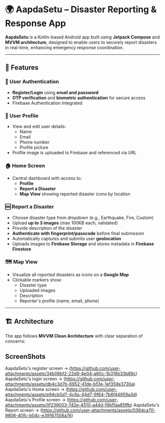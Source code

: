 # 🌍 AapdaSetu – Disaster Reporting & Response App

**AapdaSetu** is a Kotlin-based Android app built using **Jetpack Compose** and **MVVM architecture**, designed to enable users to securely report disasters in real-time, enhancing emergency response coordination.

---

## 🚀 Features

### 🔐 User Authentication
- **Register/Login** using **email and password**
- **OTP verification** and **biometric authentication** for secure access
- Firebase Authentication integrated

### 🧑 User Profile
- View and edit user details:
  - Name
  - Email
  - Phone number
  - Profile picture
- Profile image is uploaded to Firebase and referenced via URL

### 🏠 Home Screen
- Central dashboard with access to:
  - **Profile**
  - **Report a Disaster**
  - **Map View** showing reported disaster icons by location

### 🆘 Report a Disaster
- Choose disaster type from dropdown (e.g., Earthquake, Fire, Custom)
- Upload **up to 3 images** (max 100KB each, validated)
- Provide description of the disaster
- **Authenticate with fingerprint/passcode** before final submission
- Automatically captures and submits user **geolocation**
- Uploads images to **Firebase Storage** and stores metadata in **Firebase Firestore**

### 🗺️ Map View
- Visualize all reported disasters as icons on a **Google Map**
- Clickable markers show:
  - Disaster type
  - Uploaded images
  - Description
  - Reporter's profile (name, email, phone)

---

## 🏗️ Architecture

The app follows **MVVM Clean Architecture** with clear separation of concerns:

## ScreenShots
AapdaSetu's register screen ->  (https://github.com/user-attachments/assets/34b08bf2-22d9-4e04-a60c-1b316b33b89c)
AapdaSetu's login screen    ->  (https://github.com/user-attachments/assets/db4c3d7b-6952-41de-b51e-1ef359e3730a)
AapdaSetu's Home screen     ->  (https://github.com/user-attachments/assets/e94cb5d7-4c6a-44d7-9f64-7b6f44959a3d)
AapdaSetu's Profile screen  ->  (https://github.com/user-attachments/assets/0f239003-742e-4510-a44d-f9b1faa85ffb)
AapdaSetu's Report screen   ->  (https://github.com/user-attachments/assets/036dca70-9806-40fc-b04c-e39167558a76)




